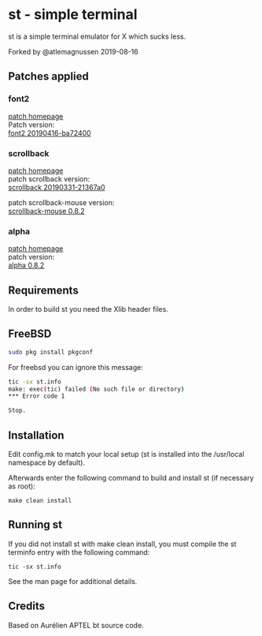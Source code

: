 # st - simple terminal
st is a simple terminal emulator for X which sucks less.  
  
Forked by @atlemagnussen 2019-08-16

## Patches applied
### font2
[patch homepage](https://st.suckless.org/patches/font2/)  
Patch version:  
[font2 20190416-ba72400](https://st.suckless.org/patches/font2/st-font2-20190416-ba72400.diff)

### scrollback
[patch homepage](https://st.suckless.org/patches/scrollback/)  
patch scrollback version:  
[scrollback 20190331-21367a0](https://st.suckless.org/patches/scrollback/st-scrollback-20190331-21367a0.diff)  

patch scrollback-mouse version:  
[scrollback-mouse 0.8.2](https://st.suckless.org/patches/scrollback/st-scrollback-mouse-0.8.2.diff)

### alpha
[patch homepage](https://st.suckless.org/patches/alpha/)  
patch version:  
[alpha 0.8.2](https://st.suckless.org/patches/alpha/st-alpha-0.8.2.diff)

Requirements
------------
In order to build st you need the Xlib header files.

FreeBSD
------------
```sh
sudo pkg install pkgconf
```

For freebsd you can ignore this message:
```sh
tic -sx st.info
make: exec(tic) failed (No such file or directory)
*** Error code 1

Stop.
```

Installation
------------
Edit config.mk to match your local setup (st is installed into
the /usr/local namespace by default).

Afterwards enter the following command to build and install st (if
necessary as root):

    make clean install


Running st
----------
If you did not install st with make clean install, you must compile
the st terminfo entry with the following command:

    tic -sx st.info

See the man page for additional details.

Credits
-------
Based on Aurélien APTEL <aurelien dot aptel at gmail dot com> bt source code.

